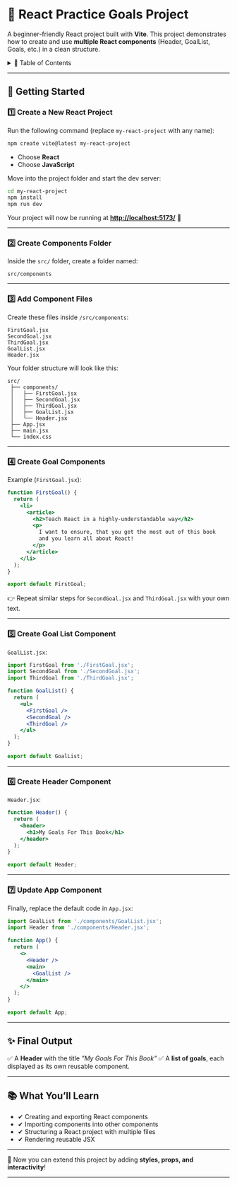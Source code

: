 # 🎯 **React Practice Goals Project**

A beginner-friendly React project built with **Vite**.
This project demonstrates how to create and use **multiple React components** (Header, GoalList, Goals, etc.) in a clean structure.

<details>
<summary>📑 Table of Contents</summary>

- [🎯 **React Practice Goals Project**](#-react-practice-goals-project)
  - [🚀 Getting Started](#-getting-started)
    - [1️⃣ Create a New React Project](#1️⃣-create-a-new-react-project)
    - [2️⃣ Create Components Folder](#2️⃣-create-components-folder)
    - [3️⃣ Add Component Files](#3️⃣-add-component-files)
    - [4️⃣ Create Goal Components](#4️⃣-create-goal-components)
    - [5️⃣ Create Goal List Component](#5️⃣-create-goal-list-component)
    - [6️⃣ Create Header Component](#6️⃣-create-header-component)
    - [7️⃣ Update App Component](#7️⃣-update-app-component)
  - [✨ Final Output](#-final-output)
  - [📚 What You’ll Learn](#-what-youll-learn)

</details>

---

## 🚀 Getting Started

### 1️⃣ Create a New React Project

Run the following command (replace `my-react-project` with any name):

```bash
npm create vite@latest my-react-project
```

* Choose **React**
* Choose **JavaScript**

Move into the project folder and start the dev server:

```bash
cd my-react-project
npm install
npm run dev
```

Your project will now be running at **[http://localhost:5173/](http://localhost:5173/)** 🎉

---

### 2️⃣ Create Components Folder

Inside the `src/` folder, create a folder named:

```
src/components
```

---

### 3️⃣ Add Component Files

Create these files inside `/src/components`:

```
FirstGoal.jsx
SecondGoal.jsx
ThirdGoal.jsx
GoalList.jsx
Header.jsx
```

Your folder structure will look like this:

```
src/
 ├── components/
 │   ├── FirstGoal.jsx
 │   ├── SecondGoal.jsx
 │   ├── ThirdGoal.jsx
 │   ├── GoalList.jsx
 │   └── Header.jsx
 ├── App.jsx
 ├── main.jsx
 └── index.css
```

---

### 4️⃣ Create Goal Components

Example (`FirstGoal.jsx`):

```jsx
function FirstGoal() {
  return (
    <li>
      <article>
        <h2>Teach React in a highly-understandable way</h2>
        <p>
          I want to ensure, that you get the most out of this book 
          and you learn all about React!
        </p>
      </article>
    </li>
  );
}

export default FirstGoal;
```

👉 Repeat similar steps for `SecondGoal.jsx` and `ThirdGoal.jsx` with your own text.

---

### 5️⃣ Create Goal List Component

`GoalList.jsx`:

```jsx
import FirstGoal from './FirstGoal.jsx';
import SecondGoal from './SecondGoal.jsx';
import ThirdGoal from './ThirdGoal.jsx';

function GoalList() {
  return (
    <ul>
      <FirstGoal />
      <SecondGoal />
      <ThirdGoal />
    </ul>
  );
}

export default GoalList;
```

---

### 6️⃣ Create Header Component

`Header.jsx`:

```jsx
function Header() {
  return (
    <header>
      <h1>My Goals For This Book</h1>
    </header>
  );
}

export default Header;
```

---

### 7️⃣ Update App Component

Finally, replace the default code in `App.jsx`:

```jsx
import GoalList from './components/GoalList.jsx';
import Header from './components/Header.jsx';

function App() {
  return (
    <>
      <Header />
      <main>
        <GoalList />
      </main>
    </>
  );
}

export default App;
```

---

## ✨ Final Output

✅ A **Header** with the title *"My Goals For This Book"*
✅ A **list of goals**, each displayed as its own reusable component.

---

## 📚 What You’ll Learn

* ✔ Creating and exporting React components
* ✔ Importing components into other components
* ✔ Structuring a React project with multiple files
* ✔ Rendering reusable JSX

---

🔗 Now you can extend this project by adding **styles, props, and interactivity**!

---

